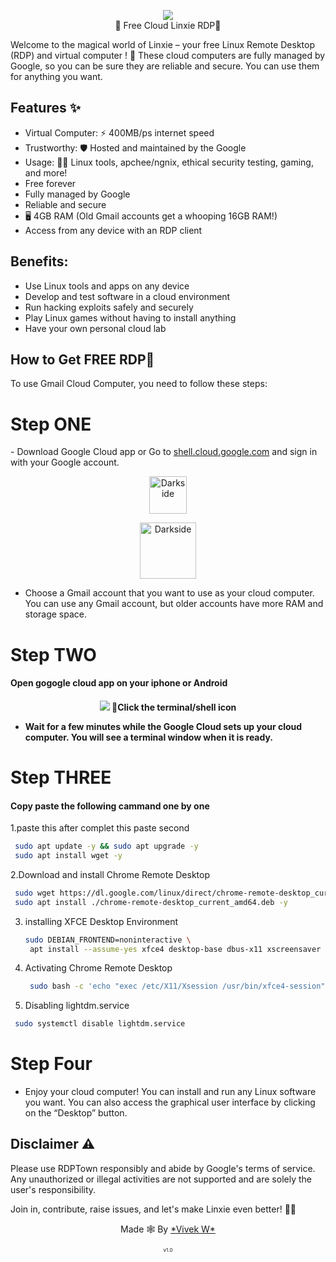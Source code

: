 <p align="center">
<img src="https://github.com/AryanVBW/RDPtown/releases/download/l1/rdp2-removebg-preview.png" height=""><br>
🌟 Free Cloud Linxie RDP🚀
</p>


Welcome to the magical world of Linxie – your free Linux Remote Desktop (RDP) and virtual computer ! 🎉
These cloud computers are fully managed by Google, so you can be sure they are reliable and secure. You can use them for anything you want.

## Features ✨
- Virtual Computer: ⚡️ 400MB/ps internet speed
- Trustworthy: 🛡️ Hosted and maintained by the  Google
- Usage: 👨‍💻 Linux tools, apchee/ngnix, ethical security testing, gaming, and more!
- Free forever
- Fully managed by Google
- Reliable and secure
- 🖥️ 4GB RAM (Old Gmail accounts get a whooping 16GB RAM!)
- Access from any device with an RDP client
## Benefits:

- Use Linux tools and apps on any device
- Develop and test software in a cloud environment
- Run hacking exploits safely and securely
- Play Linux games without having to install anything
- Have your own personal cloud lab
## How to Get FREE RDP🚀
To use Gmail Cloud Computer, you need to follow these steps:
<h1>Step ONE</h1>
 - Download Google Cloud app or Go to <a href="https://shell.cloud.google.com">shell.cloud.google.com</a> and sign in with your Google account.

<p align="center">
   <a href="https://play.google.com/store/apps/details?id=com.google.android.apps.cloudconsole">
      <img src="https://github.com/AryanVBW/RDPtown/releases/download/l1/playstore.png" height="60" alt="Darkside">
   </a>
</p>

<p align="center">
   <a href="https://apps.apple.com/us/app/google-cloud/id1005120814">
      <img src="https://github.com/AryanVBW/RDPtown/releases/download/l1/appstore.png" height="90" alt="Darkside">
   </a>
</p>


 - Choose a Gmail account that you want to use as your cloud computer. You can use any Gmail account, but older accounts have more RAM and storage space.
<h1>Step TWO</h1>
<h4>Open gogogle cloud app on your iphone or Android<h4> 
   <p align="center">
<img src="https://github.com/AryanVBW/RDPtown/releases/download/S1/dark1.png" height="">
📲Click the terminal/shell icon 
</p>
   
 - Wait for a few minutes while the Google Cloud sets up your cloud computer. You will see a terminal window when it is ready.
<h1>Step THREE</h1>
 <h4>Copy paste the following cammand one by one</h4>
1.paste this after complet this paste second 
   
   ```bash
    sudo apt update -y && sudo apt upgrade -y
    sudo apt install wget -y
   ```
2.Download and install Chrome Remote Desktop 

   ```bash
    sudo wget https://dl.google.com/linux/direct/chrome-remote-desktop_current_amd64.deb
    sudo apt install ./chrome-remote-desktop_current_amd64.deb -y 
   ```
3. installing XFCE Desktop Environment
   ```bash
   sudo DEBIAN_FRONTEND=noninteractive \
    apt install --assume-yes xfce4 desktop-base dbus-x11 xscreensaver
   ```  
4. Activating Chrome Remote Desktop
   ```bash
    sudo bash -c 'echo "exec /etc/X11/Xsession /usr/bin/xfce4-session" > /etc/chrome-remote-desktop-session'
   ```
5.  Disabling lightdm.service
   ```bash  
    sudo systemctl disable lightdm.service
   ```
<h1>Step Four</h1> 
  
 - Enjoy your cloud computer! You can install and run any Linux software you want. You can also access the graphical user interface by clicking on the “Desktop” button.


## Disclaimer ⚠️
Please use RDPTown responsibly and abide by Google's terms of service. Any unauthorized or illegal activities are not supported and are solely the user's responsibility.

Join in, contribute, raise issues, and let's make Linxie even better! 🚧✨
<p align="center">Made 🕸️ By <a href="https://aryanvbw.github.io/">*Vivek W*</a></p>
<p align="center" style="font-size: 8px">v1.0</p>

